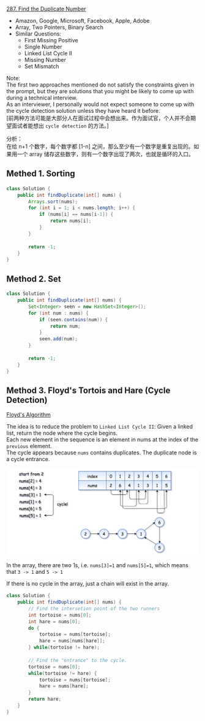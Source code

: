 [287. Find the Duplicate Number](https://leetcode.com/problems/find-the-duplicate-number/)

* Amazon, Google, Microsoft, Facebook, Apple, Adobe
* Array, Two Pointers, Binary Search
* Similar Questions:
    * First Missing Positive
    * Single Number
    * Linked List Cycle II
    * Missing Number
    * Set Mismatch
    
    
Note:       
The first two approaches mentioned do not satisfy the constraints given in the prompt, but they are solutions that you might be likely to come up with during a technical interview.         
As an interviewer, I personally would not expect someone to come up with the cycle detection solution unless they have heard it before.     
[前两种方法可能是大部分人在面试过程中会想出来。作为面试官，个人并不会期望面试者能想出 `cycle detection` 的方法。]

分析：     
在给 n+1 个数字，每个数字都 [1-n] 之间，那么至少有一个数字是重复出现的。如果用一个 array 储存这些数字，则有一个数字出现了两次，也就是循环的入口。

## Methed 1. Sorting
```java 
class Solution {
    public int findDuplicate(int[] nums) {
        Arrays.sort(nums);
        for (int i = 1; i < nums.length; i++) {
            if (nums[i] == nums[i-1]) {
                return nums[i];
            }
        }

        return -1;
    }
}
```


## Method 2. Set
```java 
class Solution {
    public int findDuplicate(int[] nums) {
        Set<Integer> seen = new HashSet<Integer>();
        for (int num : nums) {
            if (seen.contains(num)) {
                return num;
            }
            seen.add(num);
        }

        return -1;
    }
}
```


## Method 3. Floyd's Tortois and Hare (Cycle Detection) 
[Floyd's Algorithm](https://en.wikipedia.org/wiki/The_Tortoise_and_the_Hare)

The idea is to reduce the problem to `Linked List Cycle II`: Given a linked list, return the node where the cycle begins.       
Each new element in the sequence is an element in nums at the index of the `previous` element.          
The cycle appears because `nums` contains duplicates. The duplicate node is a cycle entrance.

![cycle sample](images/287_simple_cycle.png)

In the array, there are two 1s, i.e. `nums[3]=1` and `nums[5]=1`, which means that `3 -> 1` and `5 -> 1`

If there is no cycle in the array, just a chain will exist in the array.

```java 
class Solution {
    public int findDuplicate(int[] nums) {
        // Find the intersetion point of the two runners
        int tortoise = nums[0];
        int hare = nums[0];
        do {
            tortoise = nums[tortoise];
            hare = nums[nums[hare]];
        } while(tortoise != hare);
        
        // Find the "entrance" to the cycle.
        tortoise = nums[0];
        while(tortoise != hare) {
            tortoise = nums[tortoise];
            hare = nums[hare];
        }
        return hare;
    }
}
```

